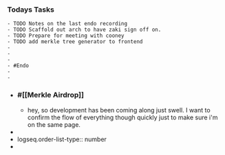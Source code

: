 ### Todays Tasks
	- TODO Notes on the last endo recording
	- TODO Scaffold out arch to have zaki sign off on.
	- TODO Prepare for meeting with cooney
	- TODO add merkle tree generator to frontend
	-
	-
	-
	- #Endo
	-
	-
- ### #[[Merkle Airdrop]]
	- hey, so development has been coming along just swell. I want to confirm the flow of everything though quickly just to make sure i'm on the same page.
-
- logseq.order-list-type:: number
-